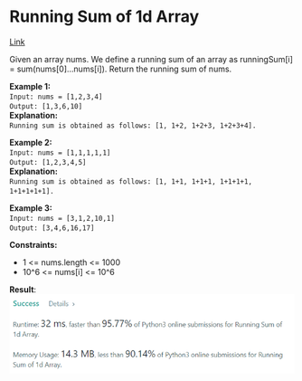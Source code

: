 # Running Sum of 1d Array

[Link](https://leetcode.com/problems/running-sum-of-1d-array/)

Given an array nums. We define a running sum of an array as runningSum[i] = sum(nums[0]…nums[i]).
Return the running sum of nums.

**Example 1:**  
`Input: nums = [1,2,3,4]`  
`Output: [1,3,6,10]`  
**Explanation:**  
`Running sum is obtained as follows: [1, 1+2, 1+2+3, 1+2+3+4].`

**Example 2:**  
`Input: nums = [1,1,1,1,1]`  
`Output: [1,2,3,4,5]`  
**Explanation:**  
`Running sum is obtained as follows: [1, 1+1, 1+1+1, 1+1+1+1, 1+1+1+1+1].`

**Example 3:**  
`Input: nums = [3,1,2,10,1]`  
`Output: [3,4,6,16,17]`

**Constraints:**

- 1 <= nums.length <= 1000
- 10^6 <= nums[i] <= 10^6

**Result**:  
![Result image](https://github.com/SanjampreetSingh/PP/blob/master/LeetCode/Array%20Code/Running%20Sum%20of%201d%20Array/image.jpg)

